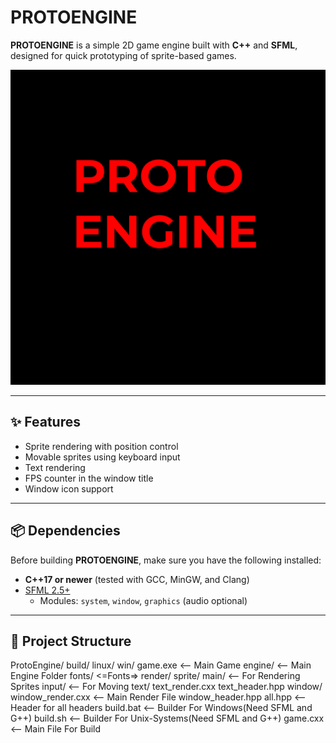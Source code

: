 # PROTOENGINE

**PROTOENGINE** is a simple 2D game engine built with **C++** and **SFML**, designed for quick prototyping of sprite-based games.

![screenshot](engine/sprites/logo/logo.png)

---

## ✨ Features

- Sprite rendering with position control  
- Movable sprites using keyboard input  
- Text rendering  
- FPS counter in the window title  
- Window icon support  

---

## 📦 Dependencies

Before building **PROTOENGINE**, make sure you have the following installed:

- **C++17 or newer** (tested with GCC, MinGW, and Clang)
- [SFML 2.5+](https://www.sfml-dev.org/download.php)  
  - Modules: `system`, `window`, `graphics` (audio optional)

---

## 📂 Project Structure
ProtoEngine/
    build/
        linux/
        win/
            game.exe <-- Main Game
    engine/ <-- Main Engine Folder
        fonts/
            <=Fonts=>
        render/
            sprite/
                main/ <-- For Rendering Sprites
                input/ <-- For Moving
            text/
                text_render.cxx
                text_header.hpp
            window/
                window_render.cxx <-- Main Render File
                window_header.hpp
            all.hpp <-- Header for all headers
        build.bat <-- Builder For Windows(Need SFML and G++)
        build.sh <-- Builder For Unix-Systems(Need SFML and G++)
        game.cxx <-- Main File For Build
